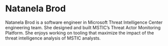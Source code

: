 # Natanela Brod

Natanela Brod is a software engineer in Microsoft Threat Intelligence Center engineering team. She designed and built MSTIC’s Threat Actor Monitoring Platform. She enjoys working on tooling that maximize the impact of the threat intelligence analysis of MSTIC analysts.